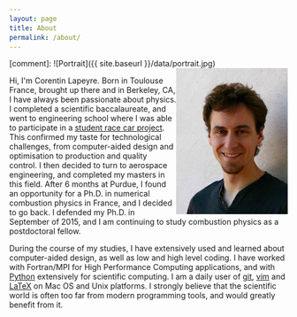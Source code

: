 ```yaml
---
layout: page
title: About
permalink: /about/
---
```


[comment]: ![Portrait]({{ site.baseurl }}/data/portrait.jpg)
<img src="/data/portrait.jpg" width="40%" align="right">

Hi, I'm Corentin Lapeyre. Born in Toulouse France, brought up there and in
Berkeley, CA, I have always been passionate about physics. I completed a
scientific baccalaureate, and went to engineering school where I was able to
participate in a [student race car project](http://www.epsa-team.com/). This
confirmed my taste for technological challenges, from computer-aided design and
optimisation to production and quality control.  I then decided to turn to
aerospace engineering, and completed my masters in this field.  After 6 months
at Purdue, I found an opportunity for a Ph.D. in numerical combustion physics
in France, and I decided to go back.  I defended my Ph.D. in September of 2015,
and I am continuing to study combustion physics as a postdoctoral fellow.

During the course of my studies, I have extensively used and learned about
computer-aided design, as well as low and high level coding.  I have worked
with Fortran/MPI for High Performance Computing applications, and with
[Python](https://www.python.org/) extensively for scientific computing.  I am a
daily user of [git](https://git-scm.com/), [vim](http://www.vim.org/) and
[LaTeX](https://tug.org/mactex/) on Mac OS and Unix platforms.  I strongly
believe that the scientific world is often too far from modern programming
tools, and would greatly benefit from it.
